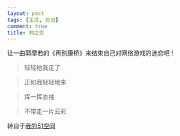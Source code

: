 ```yaml
---
layout: post
tags: [生活, 日记]
comment: true
title: 网之恋
---
```


让一曲郭摩若的《再别康桥》来结束自己对网络游戏的迷恋吧！ 

> 轻轻地我走了

> 正如我轻轻地来

> 挥一挥衣袖

> 不带走一片云彩


转自于[我的51空间](http://home.51.com/cailiwei712/diary/item/10000127.html)
